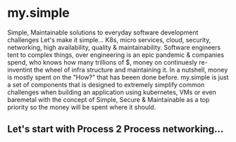 # my.simple
Simple, Maintainable solutions to everyday software development challenges
Let's make it simple... K8s, micro services, cloud, security, networking, high availability, quality & maintainability. Software engineers tent to complex things, over engineering is an epic pandemic & companies spend, who knows how many trillions of $, money on continuesly re-inventint the wheel of infra structure and maintaining it. In a nutshell, money is mostly spent on the "How?" that has beeen done before. my.simple is just a set of components that is designed to extremely simplify common challenges when building an application using kubernetes, VMs or even baremetal with the concept of Simple, Secure & Maintainable as a top priority so the money will be spent where it should.

## Let's start with Process 2 Process networking...
